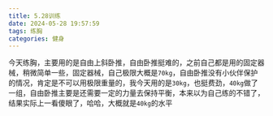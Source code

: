 ```yaml
---
title: 5.28训练
date: 2024-05-28 19:57:59
tags: 练胸
categories: 健身
---
```

今天练胸，主要用的是自由上斜卧推，自由卧推挺难的，之前自己都是用的固定器械，稍微简单一些，固定器械，自己极限大概是`70kg`，自由卧推没有小伙伴保护的情况，肯定是不可以用极限重量的，我今天用的是`30kg`，也挺费劲，`40kg`做了一组，自由卧推主要是还需要一定的力量去保持平衡，本来以为自己练的不错了，结果实际上一看傻眼了，哈哈，大概就是`40kg`的水平

